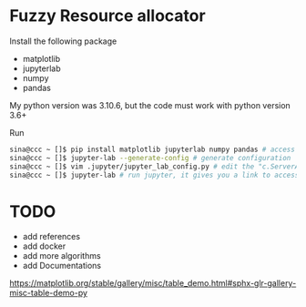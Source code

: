 # Fuzzy Resource allocator

Install the following package

* matplotlib
* jupyterlab
* numpy
* pandas

My python version was 3.10.6, but the code must work with python version 3.6+

Run

```bash
sina@ccc ~ []$ pip install matplotlib jupyterlab numpy pandas # access libraries
sina@ccc ~ []$ jupyter-lab --generate-config # generate configuration
sina@ccc ~ []$ vim .jupyter/jupyter_lab_config.py # edit the "c.ServerApp.notebook_dir" field and change it to the directory were you cloned this project for example c.ServerApp.notebook_dir = u'/root/labs/'
sina@ccc ~ []$ jupyter-lab # run jupyter, it gives you a link to access the web interface
```


# TODO
* add references
* add docker
* add more algorithms
* add Documentations

https://matplotlib.org/stable/gallery/misc/table_demo.html#sphx-glr-gallery-misc-table-demo-py

